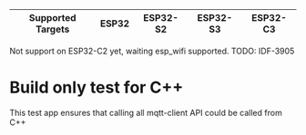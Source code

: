 | Supported Targets | ESP32 | ESP32-S2 | ESP32-S3 | ESP32-C3 |
| ----------------- | ----- | -------- | -------- | -------- |

Not support on ESP32-C2 yet, waiting esp_wifi supported. TODO: IDF-3905

# Build only test for C++

This test app ensures that calling all mqtt-client API could be called from C++
